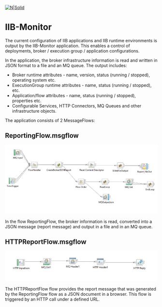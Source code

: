 [![N|Solid](http://www.rockit.consulting/images/logo-fixed.png)](http://www.rockit.consulting)

# IIB-Monitor


The current configuration of IIB applications and IIB runtime environments is output by the IIB-Monitor application. 
This enables a control of deployments, broker / execution group / application configurations.


In the application, the broker infrastructure information is read and written in JSON format to a file and an MQ queue. The output includes:

* Broker runtime attributes - name, version, status (running / stopped), operating system etc.
* ExecutionGroup runtime attributes - name, status (running / stopped), etc.
* Application/flow attributes - name, status (running / stopped), properties etc.
* Configurable Services, HTTP Connectors, MQ Queues and other infrastructure objects.

The application consists of 2 MessageFlows:

## ReportingFlow.msgflow

![ReportingFlow](https://raw.githubusercontent.com/rockitconsulting/integration-platform/master/IIB-Monitor/IIB-Monitor/docs/img/ReportingFlow.PNG?raw=true)

In the flow ReportingFlow, the broker information is read, converted into a JSON message (report message) and output in a file and in an MQ queue.


## HTTPReportFlow.msgflow

![HTTPReportFlow](https://raw.githubusercontent.com/rockitconsulting/integration-platform/master/IIB-Monitor/IIB-Monitor/docs/img/HTTPReportFlow.PNG?raw=true)


The HTTPReportFlow flow provides the report message that was generated by the ReportingFlow flow as a JSON document in a browser. This flow is triggered by an HTTP call under a defined URL.